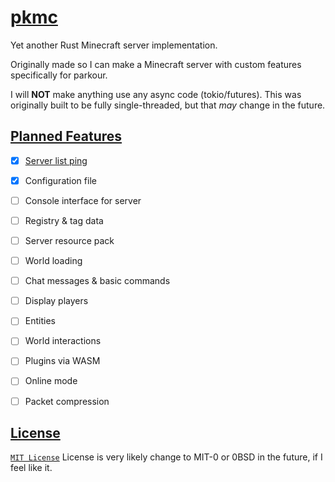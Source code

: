 
# [pkmc](https://github.com/Vulae/pkmc)

Yet another Rust Minecraft server implementation.

Originally made so I can make a Minecraft server with custom features specifically for parkour.

I will **NOT** make anything use any async code (tokio/futures).
This was originally built to be fully single-threaded, but that *may* change in the future.

## [Planned Features](#planned-features)

- [X] [Server list ping](https://wiki.vg/Server_List_Ping)
- [X] Configuration file
- [ ] Console interface for server

- [ ] Registry & tag data
- [ ] Server resource pack
- [ ] World loading
- [ ] Chat messages & basic commands
- [ ] Display players
- [ ] Entities
- [ ] World interactions

- [ ] Plugins via WASM

- [ ] Online mode
- [ ] Packet compression

## [License](#license)

[`MIT License`](./LICENSE)
License is very likely change to MIT-0 or 0BSD in the future, if I feel like it.

